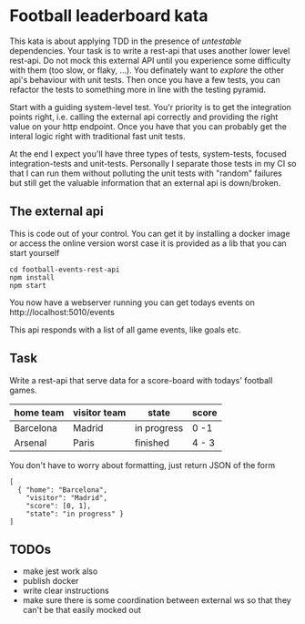 # Football leaderboard kata 
This kata is about applying TDD in the presence of *untestable* dependencies.
Your task is to write a rest-api that uses another lower level rest-api. Do not 
mock this external API until you experience some difficulty with them 
(too slow, or flaky, ...). You definately want to *explore* the other api's behaviour 
with unit tests. Then once you have a few tests, you can refactor the tests to
something more in line with the testing pyramid. 

Start with a guiding system-level test. You'r priority is to get the integration
points right, i.e. calling the external api correctly and providing the right value 
on your http endpoint. Once you have that you can probably get the interal logic
right with traditional fast unit tests.

At the end I expect you'll have three types of tests, system-tests, focused 
integration-tests and unit-tests. Personally I separate those tests in my CI
so that I can run them without polluting the unit tests with "random" failures
but still get the valuable information that an external api is down/broken. 
  
## The external api
This is code out of your control. You can get it by installing 
a docker image or access the online version
worst case it is provided as a lib that you can start yourself  

    cd football-events-rest-api 
    npm install
    npm start
     
You now have a webserver running you can get todays 
events on http://localhost:5010/events

This api responds with a list of all game events, like goals etc.

## Task
Write a rest-api that serve data for a score-board with 
todays' football games. 

home team | visitor team | state | score
--- | --- | --- | ---  
Barcelona | Madrid | in progress | 0 -1  
Arsenal | Paris | finished | 4 - 3      

You don't have to worry about formatting, just return 
JSON of the form

    [
      { "home": "Barcelona", 
        "visitor": "Madrid", 
        "score": [0, 1], 
        "state": "in progress" }
    ]


## TODOs
* make jest work also
* publish docker
* write clear instructions
* make sure there is some coordination between external ws so that they can't be
  that easily mocked out
